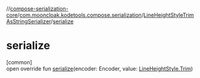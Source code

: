 //[compose-serialization-core](../../../index.md)/[com.mooncloak.kodetools.compose.serialization](../index.md)/[LineHeightStyleTrimAsStringSerializer](index.md)/[serialize](serialize.md)

# serialize

[common]\
open override fun [serialize](serialize.md)(encoder: Encoder, value: [LineHeightStyle.Trim](https://developer.android.com/reference/kotlin/androidx/compose/ui/text/style/LineHeightStyle.Trim.html))
